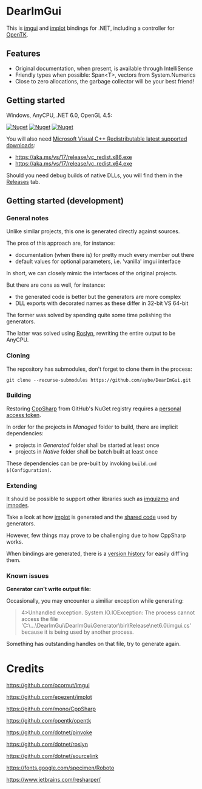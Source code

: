 
# DearImGui

This is [imgui](https://github.com/ocornut/imgui) and [implot](https://github.com/epezent/implot) bindings for .NET, including a controller for [OpenTK](https://github.com/opentk/opentk).

## Features

- Original documentation, when present, is available through IntelliSense
- Friendly types when possible: Span\<T>, vectors from System.Numerics
- Close to zero allocations, the garbage collector will be your best friend!

## Getting started

Windows, AnyCPU, .NET 6.0, OpenGL 4.5:

[![Nuget](https://img.shields.io/nuget/v/DearImGui?label=DearImGui)](https://www.nuget.org/packages/DearImGui)
[![Nuget](https://img.shields.io/nuget/v/DearImGui.OpenTK?label=DearImGui.OpenTK)](https://www.nuget.org/packages/DearImGui.OpenTK)
[![Nuget](https://img.shields.io/nuget/v/DearImPlot?label=DearImPlot)](https://www.nuget.org/packages/DearImPlot)

You will also need [Microsoft Visual C++ Redistributable latest supported downloads](https://learn.microsoft.com/en-us/cpp/windows/latest-supported-vc-redist?view=msvc-170):

- https://aka.ms/vs/17/release/vc_redist.x86.exe
- https://aka.ms/vs/17/release/vc_redist.x64.exe

Should you need debug builds of native DLLs, you will find them in the [Releases](https://github.com/aybe/DearImGui/releases) tab.

## Getting started (development)

### General notes

Unlike similar projects, this one is generated directly against sources.

The pros of this approach are, for instance:

- documentation (when there is) for pretty much every member out there
- default values for optional parameters, i.e. 'vanilla' imgui interface

In short, we can closely mimic the interfaces of the original projects.

But there are cons as well, for instance:

- the generated code is better but the generators are more complex
- DLL exports with decorated names as these differ in 32-bit VS 64-bit

The former was solved by spending quite some time polishing the generators.

The latter was solved using [Roslyn](https://github.com/dotnet/roslyn), rewriting the entire output to be AnyCPU.

### Cloning

The repository has submodules, don't forget to clone them in the process:

`git clone --recurse-submodules https://github.com/aybe/DearImGui.git`

### Building

Restoring [CppSharp](https://github.com/orgs/mono/packages?repo_name=CppSharp) from GitHub's NuGet registry requires a [personal access token](https://docs.github.com/en/packages/working-with-a-github-packages-registry/working-with-the-nuget-registry).

In order for the projects in *Managed* folder to build, there are implicit dependencies:

- projects in *Generated* folder shall be started at least once
- projects in *Native* folder shall be batch built at least once

These dependencies can be pre-built by invoking `build.cmd $(Configuration)`.

### Extending

It should be possible to support other libraries such as [imguizmo](https://github.com/CedricGuillemet/ImGuizmo) and [imnodes](https://github.com/Nelarius/imnodes).

Take a look at how [implot](https://github.com/aybe/DearImGui/tree/develop/DearImPlot.Generator) is generated and the [shared code](https://github.com/aybe/DearImGui/tree/develop/DearGenerator) used by generators.

However, few things may prove to be challenging due to how CppSharp works.

When bindings are generated, there is a [version history](https://github.com/aybe/DearImGui/blob/develop/DearGenerator/CodeGenerator.cs#L312) for easily diff'ing them.

### Known issues

**Generator can't write output file:**

Occasionally, you may encounter a similiar exception while generating:

> 4>Unhandled exception. System.IO.IOException: The process cannot access the file 'C:\\...\\DearImGui\\DearImGui.Generator\\bin\\Release\\net6.0\\imgui.cs' because it is being used by another process.

Something has outstanding handles on that file, try to generate again.

# Credits

https://github.com/ocornut/imgui

https://github.com/epezent/implot

https://github.com/mono/CppSharp

https://github.com/opentk/opentk

https://github.com/dotnet/pinvoke

https://github.com/dotnet/roslyn

https://github.com/dotnet/sourcelink

https://fonts.google.com/specimen/Roboto

https://www.jetbrains.com/resharper/